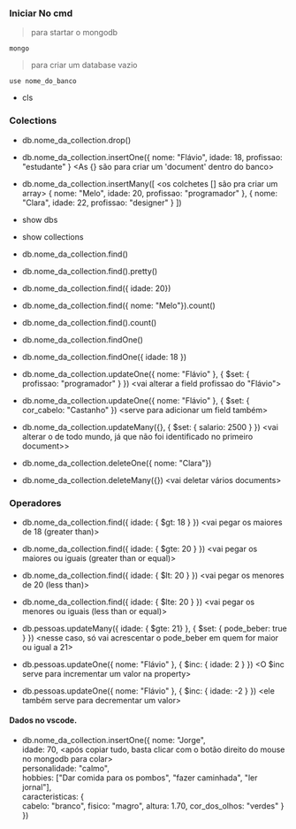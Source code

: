### Iniciar No cmd
> para startar o mongodb

`mongo`

> para criar um database vazio

`use nome_do_banco`


* cls <para limpar os comandos escritos>


### Colections
* db.nome_da_collection.drop() <vai deletar uma collection>

* db.nome_da_collection.insertOne({ nome: "Flávio", idade: 18, profissao: "estudante" } <As {} são para criar um 'document' dentro do banco> 
* db.nome_da_collection.insertMany([ <os colchetes [] são pra criar um array>
	{ nome: "Melo", idade: 20, profissao: "programador" },
	{ nome: "Clara", idade: 22, profissao: "designer" }
])
* show dbs <para mostrar os banco de dados existentes>
* show collections <para mostrar as collections existentes>

* db.nome_da_collection.find() <para mostrar todos os documents da collection>
* db.nome_da_collection.find().pretty() <vai mostrar os documents de uma forma mais organizada>
* db.nome_da_collection.find({ idade: 20}) <vai mostrar todos os documents que tem idade = 20>
* db.nome_da_collection.find({ nome: "Melo"}).count() <vai contar quantos tem o nome Melo>
* db.nome_da_collection.find().count() <vai contar quantos documents tem na collections>
* db.nome_da_collection.findOne() <vai pegar o primeiro document da collection>
* db.nome_da_collection.findOne({ idade: 18 }) <vai pegar o primeiro document com idade = 18>

* db.nome_da_collection.updateOne({ nome: "Flávio" }, { $set: { profissao: "programador" } }) <vai alterar a field profissao do "Flávio">
* db.nome_da_collection.updateOne({ nome: "Flávio" }, { $set: { cor_cabelo: "Castanho" }) <serve para adicionar um field também>
* db.nome_da_collection.updateMany({}, { $set: { salario: 2500 } }) <vai alterar o de todo mundo, já que não foi identificado no primeiro document>>

* db.nome_da_collection.deleteOne({ nome: "Clara"}) <vai exluir o document da collection>
* db.nome_da_collection.deleteMany({}) <vai deletar vários documents>


### Operadores
* db.nome_da_collection.find({ idade: { $gt: 18 } }) <vai pegar os maiores de 18 (greater than)>
* db.nome_da_collection.find({ idade: { $gte: 20 } }) <vai pegar os maiores ou iguais (greater than or equal)>
* db.nome_da_collection.find({ idade: { $lt: 20 } }) <vai pegar os menores de 20 (less than)>
* db.nome_da_collection.find({ idade: { $lte: 20 } }) <vai pegar os menores ou iguais (less than or equal)>

* db.pessoas.updateMany({ idade: { $gte: 21} }, { $set: { pode_beber: true } }) <nesse caso, só vai acrescentar o pode_beber em quem for maior ou igual a 21>

* db.pessoas.updateOne({ nome: "Flávio" }, { $inc: { idade: 2 } }) <O $inc serve para incrementar um valor na property>
* db.pessoas.updateOne({ nome: "Flávio" }, { $inc: { idade: -2 } }) <ele também serve para decrementar um valor>



#### Dados no vscode.
* db.nome_da_collection.insertOne({
	nome: "Jorge",                  <para definir dados mais organizados utilizando o vscode ou similar> </br>
	idade: 70,						<após copiar tudo, basta clicar com o botão direito do mouse no mongodb para colar> </br>
	personalidade: "calmo", </br>
	hobbies: ["Dar comida para os pombos", "fazer caminhada", "ler jornal"], </br>
	caracteristicas: { </br>
		cabelo: "branco",
		fisico: "magro",
		altura: 1.70,
		cor_dos_olhos: "verdes"
	} </br>
})
